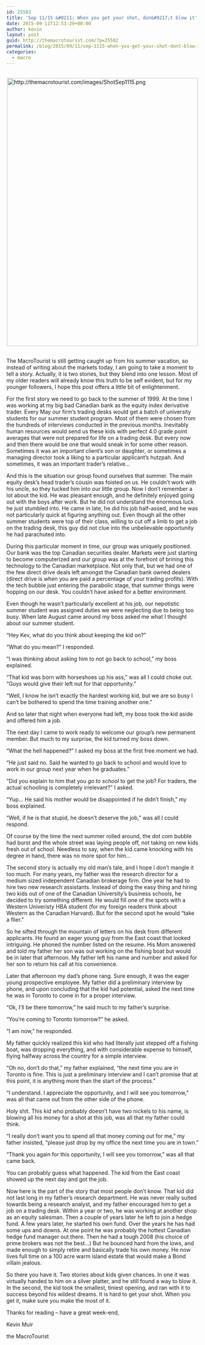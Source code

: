 ```yaml
---
id: 25582
title: 'Sep 11/15 &#8211; When you get your shot, don&#8217;t blow it'
date: 2015-09-11T12:53:29+00:00
author: kevin
layout: post
guid: http://themacrotourist.com/?p=25582
permalink: /blog/2015/09/11/sep-1115-when-you-get-your-shot-dont-blow-it/
categories:
  - macro
---
```


  <img src="http://themacrotourist.com/images/ShotSep1115.png" alt="http://themacrotourist.com/images/ShotSep1115.png" style="margin:30px auto;display:block;" width="500" height="700">

The MacroTourist is still getting caught up from his summer vacation, so instead of writing about the markets today, I am going to take a moment to tell a story. Actually, it is two stories, but they blend into one lesson. Most of my older readers will already know this truth to be self evident, but for my younger followers, I hope this post offers a little bit of enlightenment.

For the first story we need to go back to the summer of 1999. At the time I was working at my big bad Canadian bank as the equity index derivative trader. Every May our firm’s trading desks would get a batch of university students for our summer student program. Most of them were chosen from the hundreds of interviews conducted in the previous months. Inevitably human resources would send us these kids with perfect 4.0 grade point averages that were not prepared for life on a trading desk. But every now and then there would be one that would sneak in for some other reason. Sometimes it was an important client’s son or daughter, or sometimes a managing director took a liking to a particular applicant’s hutzpah. And sometimes, it was an important trader’s relative…

And this is the situation our group found ourselves that summer. The main equity desk’s head trader’s cousin was foisted on us. He couldn’t work with his uncle, so they tucked him into our little group. Now I don’t remember a lot about the kid. He was pleasant enough, and he definitely enjoyed going out with the boys after work. But he did not understand the enormous luck he just stumbled into. He came in late, he did his job half-assed, and he was not particularly quick at figuring anything out. Even though all the other summer students were top of their class, willing to cut off a limb to get a job on the trading desk, this guy did not clue into the unbelievable opportunity he had parachuted into.

During this particular moment in time, our group was uniquely positioned. Our bank was the top Canadian securities dealer. Markets were just starting to become computerized and our group was at the forefront of brining this technology to the Canadian marketplace. Not only that, but we had one of the few direct drive deals left amongst the Canadian bank owned dealers (direct drive is when you are paid a percentage of your trading profits). With the tech bubble just entering the parabolic stage, that summer things were hopping on our desk. You couldn’t have asked for a better environment.

Even though he wasn’t particularly excellent at his job, our nepotistic summer student was assigned duties we were neglecting due to being too busy. When late August came around my boss asked me what I thought about our summer student.

“Hey Kev, what do you think about keeping the kid on?”

“What do you mean?” I responded.

“I was thinking about asking him to not go back to school,” my boss explained.

“That kid was born with horseshoes up his ass,” was all I could choke out. “Guys would give their left nut for that opportunity.”

“Well, I know he isn’t exactly the hardest working kid, but we are so busy I can’t be bothered to spend the time training another one.”

And so later that night when everyone had left, my boss took the kid aside and offered him a job.

The next day I came to work ready to welcome our group’s new permanent member. But much to my surprise, the kid turned my boss down.

“What the hell happened?” I asked my boss at the first free moment we had.

“He just said no. Said he wanted to go back to school and would love to work in our group next year when he graduates.”

“Did you explain to him that you _go to school_ to get the job? For traders, the actual schooling is completely irrelevant?” I asked.

“Yup… He said his mother would be disappointed if he didn’t finish,” my boss explained.

“Well, if he is that stupid, he doesn’t deserve the job,” was all I could respond.

Of course by the time the next summer rolled around, the dot com bubble had burst and the whole street was laying people off, not taking on new kids fresh out of school. Needless to say, when the kid came knocking with his degree in hand, there was no more spot for him…

The second story is actually my old man’s tale, and I hope I don’t mangle it too much. For many years, my father was the research director for a medium sized independent Canadian brokerage firm. One year he had to hire two new research assistants. Instead of doing the easy thing and hiring two kids out of one of the Canadian University’s business schools, he decided to try something different. He would fill one of the spots with a Western Univeristy HBA student (for my foreign readers think about Western as the Canadian Harvard). But for the second spot he would “take a flier.”

So he sifted through the mountain of letters on his desk from different applicants. He found an eager young guy from the East coast that looked intriguing. He phoned the number listed on the resume. His Mom answered and told my father her son was out working on the fishing boat but would be in later that afternoon. My father left his name and number and asked for her son to return his call at his convenience.

Later that afternoon my dad’s phone rang. Sure enough, it was the eager young prospective employee. My father did a preliminary interview by phone, and upon concluding that the kid had potential, asked the next time he was in Toronto to come in for a proper interview.

“Ok, I’ll be there tomorrow,” he said much to my father’s surprise.

“You’re coming to Toronto tomorrow?” he asked.

“I am now,” he responded.

My father quickly realized this kid who had literally just stepped off a fishing boat, was dropping everything, and with considerable expense to himself, flying halfway across the country for a simple interview.

“Oh no, don’t do that,” my father explained, “the next time you are in Toronto is fine. This is just a preliminary interview and I can’t promise that at this point, it is anything more than the start of the process.”

“I understand. I appreciate the opportunity, and I will see you tomorrow,” was all that came out from the other side of the phone.

Holy shit. This kid who probably doesn’t have two nickels to his name, is blowing all his money for a shot at this job, was all that my father could think.

“I really don’t want you to spend all that money coming out for me,” my father insisted, “please just drop by my office the next time you are in town.”

“Thank you again for this opportunity, I will see you tomorrow,” was all that came back.

You can probably guess what happened. The kid from the East coast showed up the next day and got the job.

Now here is the part of the story that most people don’t know. That kid did not last long in my father’s research department. He was never really suited towards being a research analyst, and my father encouraged him to get a job on a trading desk. Within a year or two, he was working at another shop as an equity salesman. Then a couple of years later he left to join a hedge fund. A few years later, he started his own fund. Over the years he has had some ups and downs. At one point he was probably the hottest Canadian hedge fund manager out there. Then he had a tough 2008 (his choice of prime brokers was not the best…) But he bounced hard from the lows, and made enough to simply retire and basically trade his own money. He now lives full time on a 100 acre warm island estate that would make a Bond villain jealous.

So there you have it. Two stories about kids given chances. In one it was virtually handed to him on a silver platter, and he still found a way to blow it. In the second, the kid took the smallest, tiniest opening, and ran with it to success beyond his wildest dreams. It is hard to get your shot. When you get it, make sure you make the most of it.

Thanks for reading &#8211; have a great week-end,
  
Kevin Muir
  
the MacroTourist